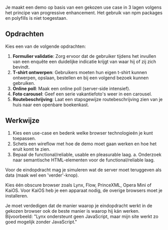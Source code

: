 Je maakt een demo op basis van een gekozen use case in 3 lagen volgens het principe van progressive enhancement. Het gebruik van npm packages en polyfills is niet toegestaan.

## Opdrachten

Kies een van de volgende opdrachten:

1. **Formulier validatie**: Zorg ervoor dat de gebruiker tijdens het invullen van een enquête een duidelijke indicatie krijgt van waar hij of zij zich bevindt.
2. **T-shirt ontwerpen**: Gebruikers moeten hun eigen t-shirt kunnen ontwerpen, opslaan, bestellen en bij een volgend bezoek kunnen gebruiken.
3. **Online poll**: Maak een online poll (server-side intensief).
4. **Foto carousel**: Geef een serie vakantiefoto's weer in een carousel.
5. **Routebeschrijving**: Laat een stapsgewijze routebeschrijving zien van je huis naar een openbare boekenkast.

## Werkwijze

1. Kies een use-case en bedenk welke browser technologieën je kunt toepassen.
2. Schets een wireflow met hoe de demo moet gaan werken en hoe het eruit komt te zien.
3. Bepaal de functional/reliable, usable en pleasurable laag.
   a. Onderzoek naar semantische HTML-elementen voor de functional/reliable laag.

Voor de eindopdracht mag je simuleren wat de server moet teruggeven als data (maak wel een 'verder'-knop).

Kies één obscure browser zoals Lynx, Flow, PrinceXML, Opera Mini of KaiOS. Voor KaiOS heb je een apparaat nodig, de overige browsers moet je installeren.

Je moet verdedigen dat de manier waarop je eindopdracht werkt in de gekozen browser ook de beste manier is waarop hij kán werken. Bijvoorbeeld: "Lynx ondersteunt geen JavaScript, maar mijn site werkt zo goed mogelijk zonder JavaScript."

